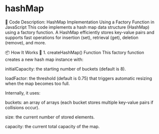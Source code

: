 # hashMap

🧾 Code Description: HashMap Implementation Using a Factory Function in JavaScript
This code implements a hash map data structure (HashMap) using a factory function. A HashMap efficiently stores key-value pairs and supports fast operations for insertion (set), retrieval (get), deletion (remove), and more.

📦 How It Works
🔧 1. createHashMap() Function
This factory function creates a new hash map instance with:

initialCapacity: the starting number of buckets (default is 8).

loadFactor: the threshold (default is 0.75) that triggers automatic resizing when the map becomes too full.

Internally, it uses:

buckets: an array of arrays (each bucket stores multiple key-value pairs if collisions occur).

size: the current number of stored elements.

capacity: the current total capacity of the map.
